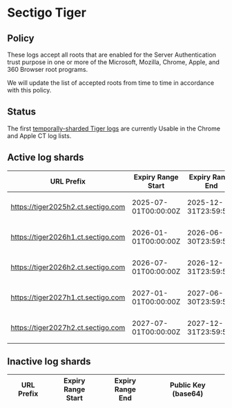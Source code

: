 # Sectigo Tiger

## Policy

These logs accept all roots that are enabled for the Server Authentication trust purpose in one or more of the Microsoft, Mozilla, Chrome, Apple, and 360 Browser root programs.

We will update the list of accepted roots from time to time in accordance with this policy.

## Status

The first [temporally-sharded Tiger logs](https://issues.chromium.org/issues/399124609) are currently Usable in the Chrome and Apple CT log lists.

## Active log shards

| URL Prefix | Expiry Range<br>Start | Expiry Range<br>End | Public Key (base64) |
|------------|-----------------------|---------------------|---------------------|
| https://tiger2025h2.ct.sectigo.com | 2025-07-01T00:00:00Z | 2025-12-31T23:59:59Z | `MFkwEwYHKoZIzj0CAQYIKoZIzj0DAQc`<br>`DQgAEFUl5keBbWVckXMv6WSWToTeGwi`<br>`9DSNCI2WZlIENBkA/zADmmS58w33/f0`<br>`JhC2KEkWS+4T7/bYOXv4dDNzzrExg==` |
| https://tiger2026h1.ct.sectigo.com | 2026-01-01T00:00:00Z | 2026-06-30T23:59:59Z | `MFkwEwYHKoZIzj0CAQYIKoZIzj0DAQc`<br>`DQgAE73eDJyszDbzsWcgI0nbtU0+y11`<br>`gQWjNjS/RSO5P4hOSFE+pPrDCtfNPHe`<br>`6dq7/XQYwOFt9Feb8TwQW+mqXN5xg==` |
| https://tiger2026h2.ct.sectigo.com | 2026-07-01T00:00:00Z | 2026-12-31T23:59:59Z | `MFkwEwYHKoZIzj0CAQYIKoZIzj0DAQc`<br>`DQgAEfJFUD/FRkonvZIA9ZT1J3yvA4E`<br>`pSp3innbIVpMTDR1oCe5vguapheQ7wY`<br>`iWaCES1EL1B+2BEC+P5bUfwF44lnA==` |
| https://tiger2027h1.ct.sectigo.com | 2027-01-01T00:00:00Z | 2027-06-30T23:59:59Z | `MFkwEwYHKoZIzj0CAQYIKoZIzj0DAQc`<br>`DQgAEmMQofpsDjCVYzF4jXdFWM/ioYB`<br>`JIPcsQQrNAHE6v4lOsADoI+/jN1lph8`<br>`x4K3NgnXDXwmyJcFwRYgVOBMhaYhA==` |
| https://tiger2027h2.ct.sectigo.com | 2027-07-01T00:00:00Z | 2027-12-31T23:59:59Z | `MFkwEwYHKoZIzj0CAQYIKoZIzj0DAQc`<br>`DQgAEb0AgkemhsPmYe1goCSy5ncf2lG`<br>`9vtK6f+SzODKJMYEgPOT+z93cUEKM1E`<br>`aTuo09rozfdqhjeihIl25y9A3JhyQ==` |

## Inactive log shards

| URL Prefix | Expiry Range<br>Start | Expiry Range<br>End | Public Key (base64) |
|------------|-----------------------|---------------------|---------------------|
